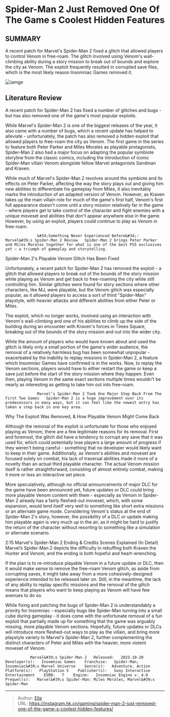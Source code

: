 # Spider-Man 2 Just Removed One Of The Game s Coolest Hidden Features


## SUMMARY 



  A recent patch for Marvel&#39;s Spider-Man 2 fixed a glitch that allowed players to control Venom in free-roam.   The glitch involved using Venom&#39;s wall-climbing ability during a story mission to break out of bounds and explore the city as Venom.   The exploit frequently resulted in corrupted save files, which is the most likely reason Insomniac Games removed it.  

![iamge](https://static1.srcdn.com/wordpress/wp-content/uploads/2023/11/spider-man-2-just-removed-one-of-the-game-s-coolest-hidden-features.jpg)

## Literature Review

A recent patch for Spider-Man 2 has fixed a number of glitches and bugs - but has also removed one of the game&#39;s most popular exploits.




While Marvel&#39;s Spider-Man 2 is one of the biggest releases of the year, it also came with a number of bugs, which a recent update has helped to alleviate - unfortunately, the patch has also removed a hidden exploit that allowed players to free-roam the city as Venom. The first game in the series to feature both Peter Parker and Miles Morales as playable protagonists, Spider-Man 2 also had a major focus on adapting the popular symbiote storyline from the classic comics, including the introduction of iconic Spider-Man villain Venom alongside fellow Marvel antagonists Sandman and Kraven.




While much of Marvel&#39;s Spider-Man 2 revolves around the symbiote and its effects on Peter Parker, affecting the way the story plays out and giving him new abilities to differentiate his gameplay from Miles, it also inevitably marks the introduction of an adapted version of Venom. However, as Kraven takes up the main villain role for much of the game&#39;s first half, Venom&#39;s first full appearance doesn&#39;t come until a story mission relatively far in the game - where players get to take control of the character and fight enemies with a unique moveset and abilities that don&#39;t appear anywhere else in the game. However, by using an exploit, players could continue to play as Venom in free-roam.

                  &#34;Something Never Experienced Before&#34;: Marvel&#39;s Spider-Man 2 Review   Spider-Man 2 brings Peter Parker and Miles Morales together for what is one of the best PS5 exclusives yet – a triumph of gameplay and storytelling.   


 Spider-Man 2&#39;s Playable Venom Glitch Has Been Fixed 
         




Unfortunately, a recent patch for Spider-Man 2 has removed the exploit - a glitch that allowed players to break out of the bounds of the story mission while playing as Venom and get back to free-roaming the city while still controlling him. Similar glitches were found for story sections where other characters, like MJ, were playable, but the Venom glitch was especially popular, as it allowed players to access a sort of third &#34;Spider-Man&#34; playstyle, with heavier attacks and different abilities from either Peter or Miles.



The exploit, which no longer works, involved using an interaction with Venom&#39;s wall-climbing and one of his abilities to climb up the side of the building during an encounter with Kraven&#39;s forces in Times Square, breaking out of the bounds of the story mission and out into the wider city.




While the amount of players who would have known about and used the glitch is likely only a small portion of the game&#39;s wider audience, the removal of a relatively harmless bug has been somewhat unpopular - exacerbated by the inability to replay missions in Spider-Man 2, a feature which Insomniac Games have confirmed is in the works. Now, to replay the Venom sections, players would have to either restart the game or keep a save just before the start of the story mission where they happen. Even then, playing Venom in the same exact sections multiple times wouldn&#39;t be nearly as interesting as getting to take him out into free-roam.




                  Marvel’s Spider-Man 2 Took One Major Step Back From The First Two Games   Spider-Man 2 is a huge improvement over its predecessors in many ways, but it can feel like the newest entry has taken a step back in one key area.   



 Why The Exploit Was Removed, &amp; How Playable Venom Might Come Back 
          

Although the removal of the exploit is unfortunate for those who enjoyed playing as Venom, there are a few legitimate reasons for its removal. First and foremost, the glitch did have a tendency to corrupt any save that it was used for, which could potentially lose players a large amount of progress if they weren&#39;t being careful - something that no developer would likely want to keep in their game. Additionally, as Venom&#39;s abilities and moveset are focused solely on combat, his lack of traversal abilities made it more of a novelty than an actual third playable character. The actual Venom mission itself is rather straightforward, consisting of almost entirely combat, making it more or less an interactive set piece.




More speculatively, although no official announcements of major DLC for the game have been announced yet, future updates or DLC could bring more playable Venom content with them - especially as Venom in Spider-Man 2 already has a fairly fleshed-out moveset, which, with some expansion, would lend itself very well to something like short extra missions or an alternate game mode. Considering Venom&#39;s status at the end of Spider-Man 2&#39;s story, however, the possibility of a DLC or update making him playable again is very much up in the air, as it might be hard to justify the return of the character without resorting to something like a simulation or alternate scenario.

  2:15                       Marvel&#39;s Spider-Man 2 Ending &amp; Credits Scenes Explained (In Detail)   Marvel’s Spider-Man 2 depicts the difficulty in rebuffing both Kraven the Hunter and Venom, and the ending is both hopeful and heart-wrenching.   

If the plan is to re-introduce playable Venom in a future update or DLC, then it would make sense to remove the free-roam Venom glitch, as aside from corrupting saves, it might take away from a more cohesively-designed experience intended to be released later on. Still, in the meantime, the lack of any ability to replay specific missions and the removal of the glitch means that players who want to keep playing as Venom will have few avenues to do so.




While fixing and patching the bugs of Spider-Man 2 is understandably a priority for Insomniac - especially bugs like Spider-Man turning into a small cube during gameplay - it does come with the unfortunate removal of a fun exploit that partially made up for something that the game was arguably missing, more playable Venom sections. Hopefully, future updates or DLCs will introduce more fleshed-out ways to play as the villain, and bring more playstyle variety to Marvel&#39;s Spider-Man 2, further complementing the distinct characters of Peter and Miles with the heavier, more violent moveset of Venom.

               Marvel&#39;s Spider-Man 2   Released:   2023-10-20    Developer(s):   Insomniac Games    Franchise:   Spider-Man, Insomniac&#39;s Marvel Universe    Genre(s):   Adventure, Action    Platform(s):   PlayStation 5    Publisher(s):   Sony Interactive Entertainment    ESRB:   T    Engine:   Insomniac Engine v. 4.0    Prequel(s):   Marvel&#39;s Spider-Man: Miles Morales, Marvel&#39;s Spider-Man      

---

> Author: [Ella](https://instagram.hk.cn/)  
> URL: https://instagram.hk.cn/gaming/spider-man-2-just-removed-one-of-the-game-s-coolest-hidden-features/  

